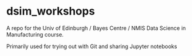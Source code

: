 # dsim_workshops

A repo for the Univ of Edinburgh / Bayes Centre / NMIS Data Science in Manufacturing course.

Primarily used for trying out with Git and sharing Jupyter notebooks
